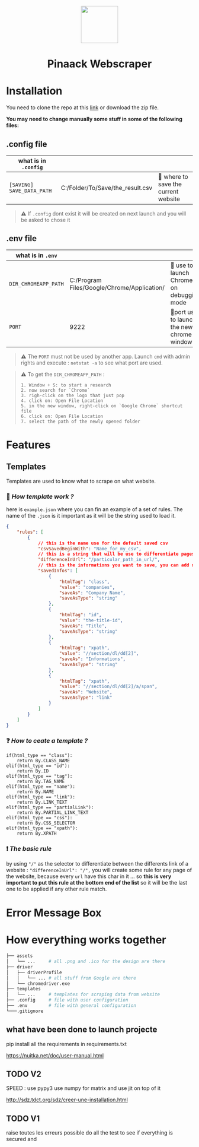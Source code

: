 <p align="center">
  <img src="https://media-exp1.licdn.com/dms/image/C4E0BAQFJMuP43XCVKQ/company-logo_200_200/0/1620734759790?e=2147483647&v=beta&t=f6EcoAHEsKWQqcbJ6JMyPwGkhQgsKUfDxF9VVpA6ufo" width="100" />
  <h1 align="center">Pinaack Webscraper</h1>
</p>

Installation
============

You need to clone the repo at this [link](https://github.com/QuentinDstl/p_scarp) or download the zip file.

__You may need to change manually some stuff in some of the following files:__

.config file
---------

| what is in `.config` |||
|---|---|---|
| `[SAVING] SAVE_DATA_PATH` | C:/Folder/To/Save/the_result.csv | 💾 where to save the current website |

> ⚠️ If `.config` dont exist it will be created on next launch and you will be asked to chose it


.env file
---------

| what is in `.env` |||
|---|---|---|
| `DIR_CHROMEAPP_PATH` | C:/Program Files/Google/Chrome/Application/ | 📁 use to launch Chrome on debugging mode |
| `PORT` | 9222 | 🔌port use to launch the new chrome window |

> ⚠️ The `PORT` must not be used by another app. Launch `cmd` with admin rights and execute : `netstat -a` to see what port are used.

> ⚠️ To get the `DIR_CHROMEAPP_PATH` :
> ```
> 1. Window + S: to start a research
> 2. now search for `Chrome`
> 3. righ-click on the logo that just pop
> 4. click on: Open File Location
> 5. in the new window, right-click on `Google Chrome` shortcut file
> 6. click on: Open File Location
> 7. select the path of the newly opened folder
> ```

Features
========
Templates
---------

Templates are used to know what to scrape on what website. 

### 📕 _How template work ?_

here is `example.json` where you can fin an example of a set of rules. The name of the `.json` is it important as it will be the string used to load it.
```json
{
    "rules": [
        {
            // this is the name use for the default saved csv
            "csvSavedBeginWith": "Name_for_my_csv",
            // this is a string that will be use to differentiate pages of a website
            "differenceInUrl": "/particular_path_in_url/",
            // this is the informations you want to save, you can add more then 4
            "savedInfos": [
                {
                    "htmlTag": "class",
                    "value": "companies",
                    "saveAs": "Company Name",
                    "saveAsType": "string"
                },
                {
                    "htmlTag": "id",
                    "value": "the-title-id",
                    "saveAs": "Title",
                    "saveAsType": "string"
                },
                {
                    "htmlTag": "xpath",
                    "value": "//section/dl/dd[2]",
                    "saveAs": "Informations",
                    "saveAsType": "string"
                },
                {
                    "htmlTag": "xpath",
                    "value": "//section/dl/dd[2]/a/span",
                    "saveAs": "Website",
                    "saveAsType": "link"
                }
            ]
        }
    ]
}
```

### ❓ _How to ceate a template ?_

    if(html_type == "class"):
        return By.CLASS_NAME
    elif(html_type == "id"):
        return By.ID
    elif(html_type == "tag"):
        return By.TAG_NAME
    elif(html_type == "name"):
        return By.NAME
    elif(html_type == "link"):
        return By.LINK_TEXT
    elif(html_type == "partialLink"):
        return By.PARTIAL_LINK_TEXT
    elif(html_type == "css"):
        return By.CSS_SELECTOR
    elif(html_type == "xpath"):
        return By.XPATH

### ❗ _The basic rule_

by using `"/"` as the selector to differentiate between the differents link of a website :
```"differenceInUrl": "/",```
you will create some rule for any page of the website, because every `url` have this char in it ... so **this is very important to put this rule at the bottom end of the list** so it will be the last one to be applied if any other rule match.




Error Message Box
=================



How everything works together
=============================

```bash
├── assets
│   └── ...     # all .png and .ico for the design are there
├── driver
│   ├── driverProfile
│   │   └── ... # all stuff from Google are there
│   └── chromedriver.exe
├── templates
│   └── ...     # templates for scraping data from website
├── .config     # file with user configuration 
├── .env        # file with general configuration
└───.gitignore
```

## what have been done to launch projecte
pip install all the requirements in requirements.txt

https://nuitka.net/doc/user-manual.html

## TODO V2
SPEED :
use pypy3
use numpy for matrix and use jit on top of it

http://sdz.tdct.org/sdz/creer-une-installation.html

## TODO V1
raise toutes les erreurs possible
do all the test to see if everything is secured and 
